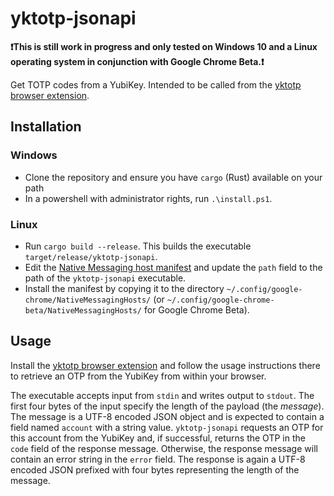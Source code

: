 # yktotp-jsonapi

**❗This is still work in progress and only tested on Windows 10 and a Linux operating system in conjunction with
Google Chrome Beta.❗**

Get TOTP codes from a YubiKey. Intended to be called from the
[yktotp browser extension](https://github.com/nilsalex/yktotp).

## Installation

### Windows
- Clone the repository and ensure you have `cargo` (Rust) available on your path
- In a powershell with administrator rights, run `.\install.ps1`.

### Linux
- Run `cargo build --release`. This builds the executable `target/release/yktotp-jsonapi`.
- Edit the [Native Messaging host manifest](manifest/de.nilsalex.yktotp.json) and update the `path` field
  to the path of the `yktotp-jsonapi` executable.
- Install the manifest by copying it to the directory `~/.config/google-chrome/NativeMessagingHosts/`
   (or `~/.config/google-chrome-beta/NativeMessagingHosts/` for Google Chrome Beta).

## Usage

Install the [yktotp browser extension](https://github.com/nilsalex/yktotp) and follow the usage instructions
there to retrieve an OTP from the YubiKey from within your browser.

The executable accepts input from `stdin` and writes output to `stdout`. The first four bytes of the input
specify the length of the payload (the *message*). The message is a UTF-8 encoded JSON object and is expected
to contain a field named `account` with a string value. `yktotp-jsonapi` requests an OTP for this account from
the YubiKey and, if successful, returns the OTP in the `code` field of the response message.
Otherwise, the response message will contain an error string in the `error` field. The response is again a
UTF-8 encoded JSON prefixed with four bytes representing the length of the message.
